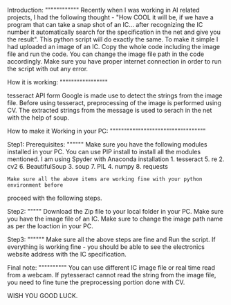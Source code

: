 Introduction:
""""""""""""
      Recently when I was working in AI related projects, I had the following
thought - "How COOL it will be, if we have a program that can take a snap
shot of an IC... after recognizing the IC number it automatically search 
for the specification in the net and give you the result".
	  This python script will do exactly the same. To make it simple I had
uploaded an image of an IC. Copy the whole code including the image file and 
run the code. You can change the image file path in the code accordingly. 
Make sure you have proper internet connection in order to run the 
script with out any error. 

How it is working:
"""""""""""""""""

tesseract API form Google is made use to detect the strings from the image file. 
Before using tesseract, preprocessing of the image is performed using CV.
The extracted strings from the message is used to serach in the net with the 
help of soup.

How to make it Working in your PC:
""""""""""""""""""""""""""""""""""

Step1: Prerequisites:
""""""
Make sure you have the following modules installed in your PC. You can use PIP 
install to install all the modules mentioned. I am using Spyder with Anaconda installation
	1. tesseract		5. re
	2. cv2				6. BeautifulSoup 
	3. soup				7. PIL
	4. numpy			8. requests
	


	Make sure all the above items are working fine with your python environment before
proceed with the following steps.

Step2: 
"""""
Download the Zip file to your local folder in your PC. Make sure you have the image
file of an IC. Make sure to change the image path name as per the loaction in your PC.

Step3: 
""""""
Make sure all the above steps are fine and Run the script.
If everything is working fine - you should be able to see the electronics website
address with the IC specification.

Final note:
""""""""""
You can use different IC image file or real time read from a webcam.
If pytesseract cannot read the string from the image file, you need to fine tune the preprocessing 
portion done with CV.

WISH YOU GOOD LUCK.
